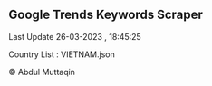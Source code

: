 

## Google Trends Keywords Scraper 
 
Last Update 26-03-2023 , 18:45:25

Country List :
VIETNAM.json



© Abdul Muttaqin 

